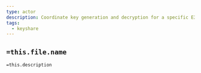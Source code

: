 ```yaml
---
type: actor
description: Coordinate key generation and decryption for a specific E3Request with trbfv
tags:
  - keyshare
---
```


## `=this.file.name`

`=this.description`